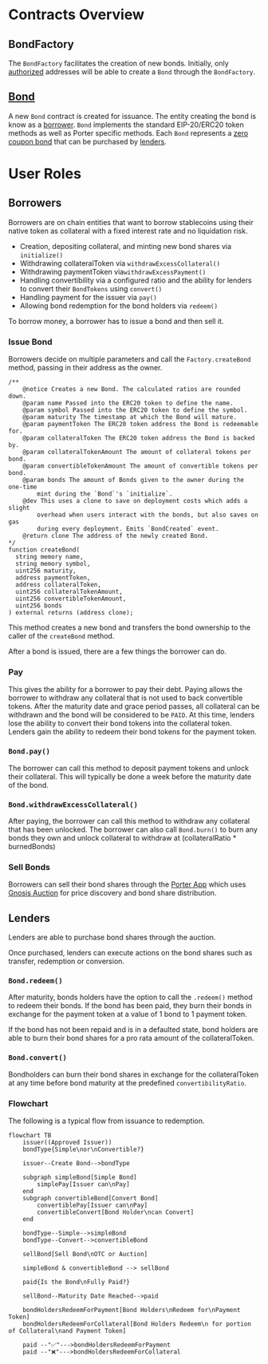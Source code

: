 # Contracts Overview

## BondFactory

The `BondFactory` facilitates the creation of new bonds. Initially, only [authorized](spec/permissions.md#issuer---issuer_role) addresses will be able to create a `Bond` through the `BondFactory`.

## [Bond](./bond.md)

A new `Bond` contract is created for issuance. The entity creating the bond is know as a [borrower](https://docs.porter.finance/portal/participants/borrowers). `Bond` implements the standard EIP-20/ERC20 token methods as well as Porter specific methods. Each `Bond` represents a [zero coupon bond](https://docs.porter.finance/portal/financial-concepts/zero-coupon-bonds) that can be purchased by [lenders](https://docs.porter.finance/portal/participants/lenders).

# User Roles

## Borrowers

Borrowers are on chain entities that want to borrow stablecoins using their native token as collateral with a fixed interest rate and no liquidation risk.

- Creation, depositing collateral, and minting new bond shares via `initialize()`
- Withdrawing collateralToken via `withdrawExcessCollateral()`
- Withdrawing paymentToken via`withdrawExcessPayment()`
- Handling convertibility via a configured ratio and the ability for lenders to convert their `BondTokens` using `convert()`
- Handling payment for the issuer via `pay()`
- Allowing bond redemption for the bond holders via `redeem()`

To borrow money, a borrower has to issue a bond and then sell it.

### Issue Bond

Borrowers decide on multiple parameters and call the `Factory.createBond` method, passing in their address as the owner.

```solidity
/**
    @notice Creates a new Bond. The calculated ratios are rounded down.
    @param name Passed into the ERC20 token to define the name.
    @param symbol Passed into the ERC20 token to define the symbol.
    @param maturity The timestamp at which the Bond will mature.
    @param paymentToken The ERC20 token address the Bond is redeemable for.
    @param collateralToken The ERC20 token address the Bond is backed by.
    @param collateralTokenAmount The amount of collateral tokens per bond.
    @param convertibleTokenAmount The amount of convertible tokens per bond.
    @param bonds The amount of Bonds given to the owner during the one-time
        mint during the `Bond`'s `initialize`.
    @dev This uses a clone to save on deployment costs which adds a slight
        overhead when users interact with the bonds, but also saves on gas
        during every deployment. Emits `BondCreated` event.
    @return clone The address of the newly created Bond.
*/
function createBond(
  string memory name,
  string memory symbol,
  uint256 maturity,
  address paymentToken,
  address collateralToken,
  uint256 collateralTokenAmount,
  uint256 convertibleTokenAmount,
  uint256 bonds
) external returns (address clone);

```

This method creates a new bond and transfers the bond ownership to the caller of the `createBond` method.

After a bond is issued, there are a few things the borrower can do.

### Pay

This gives the ability for a borrower to pay their debt. Paying allows the borrower to withdraw any collateral that is not used to back convertible tokens. After the maturity date and grace period passes, all collateral can be withdrawn and the bond will be considered to be `PAID`. At this time, lenders lose the ability to convert their bond tokens into the collateral token. Lenders gain the ability to redeem their bond tokens for the payment token.

### `Bond.pay()`

The borrower can call this method to deposit payment tokens and unlock their collateral. This will typically be done a week before the maturity date of the bond.

### `Bond.withdrawExcessCollateral()`

After paying, the borrower can call this method to withdraw any collateral that has been unlocked. The borrower can also call `Bond.burn()` to burn any bonds they own and unlock collateral to withdraw at (collateralRatio \* burnedBonds)

### Sell Bonds

Borrowers can sell their bond shares through the [Porter App](https://app.porter.finance) which uses [Gnosis Auction](https://github.com/gnosis/ido-contracts) for price discovery and bond share distribution.

## Lenders

Lenders are able to purchase bond shares through the auction.

Once purchased, lenders can execute actions on the bond shares such as transfer, redemption or conversion.

### `Bond.redeem()`

After maturity, bonds holders have the option to call the `.redeem()` method to redeem their bonds. If the bond has been paid, they burn their bonds in exchange for the payment token at a value of 1 bond to 1 payment token.

If the bond has not been repaid and is in a defaulted state, bond holders are able to burn their bond shares for a pro rata amount of the collateralToken.

### `Bond.convert()`

Bondholders can burn their bond shares in exchange for the collateralToken at any time before bond maturity at the predefined `convertibilityRatio`.

### Flowchart

The following is a typical flow from issuance to redemption.

```mermaid
flowchart TB
    issuer((Approved Issuer))
    bondType{Simple\nor\nConvertible?}

    issuer--Create Bond-->bondType

    subgraph simpleBond[Simple Bond]
        simplePay[Issuer can\nPay]
    end
    subgraph convertibleBond[Convert Bond]
        convertiblePay[Issuer can\nPay]
        convertibleConvert[Bond Holder\ncan Convert]
    end

    bondType--Simple-->simpleBond
    bondType--Convert-->convertibleBond

    sellBond[Sell Bond\nOTC or Auction]

    simpleBond & convertibleBond --> sellBond

    paid{Is the Bond\nFully Paid?}

    sellBond--Maturity Date Reached-->paid

    bondHoldersRedeemForPayment[Bond Holders\nRedeem for\nPayment Token]
    bondHoldersRedeemForCollateral[Bond Holders Redeem\n for portion of Collateral\nand Payment Token]

    paid --"✅"--->bondHoldersRedeemForPayment
    paid --"❌"--->bondHoldersRedeemForCollateral
```
